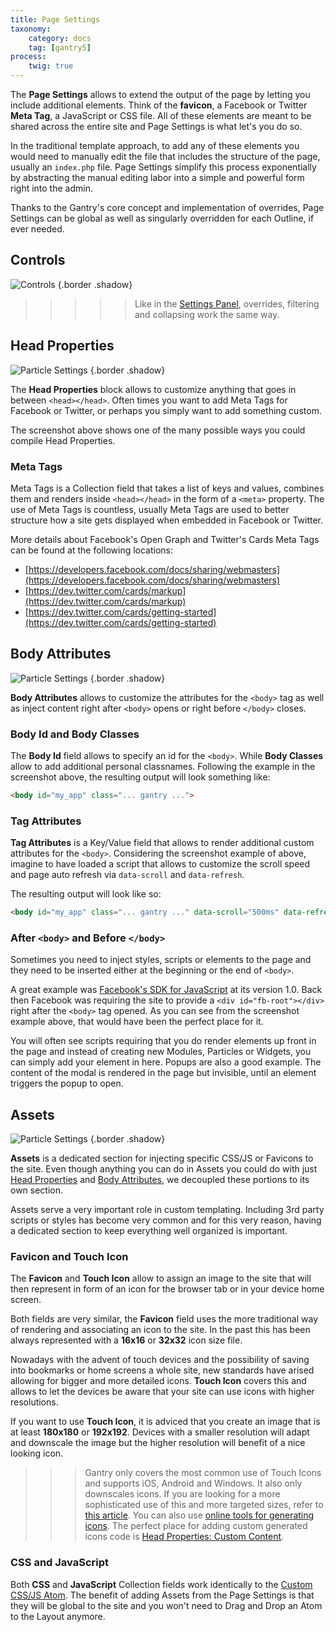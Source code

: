 ```yaml
---
title: Page Settings
taxonomy:
    category: docs
    tag: [gantry5]
process:
    twig: true
---
```


The **Page Settings** allows to extend the output of the page by letting you include additional elements. Think of the **favicon**, a Facebook or Twitter **Meta Tag**, a JavaScript or CSS file. All of these elements are meant to be shared across the entire site and Page Settings is what let's you do so.

In the traditional template approach, to add any of these elements you would need to manually edit the file that includes the structure of the page, usually an `index.php` file. Page Settings simplify this process exponentially by abstracting the manual editing labor into a simple and powerful form right into the admin.

Thanks to the Gantry's core concept and implementation of overrides, Page Settings can be global as well as singularly overridden for each Outline, if ever needed.
 

Controls
-----

![Controls](controls.png) {.border .shadow}

>>>>> Like in the [Settings Panel](../settings#controls), overrides, filtering and collapsing work the same way.

Head Properties
-----

![Particle Settings](head_properties.jpg) {.border .shadow}

The **Head Properties** block allows to customize anything that goes in between `<head></head>`. Often times you want to add Meta Tags for Facebook or Twitter, or perhaps you simply want to add something custom. 

The screenshot above shows one of the many possible ways you could compile Head Properties.
 
### Meta Tags

Meta Tags is a Collection field that takes a list of keys and values, combines them and renders inside `<head></head>` in the form of a `<meta>` property.
The use of Meta Tags is countless, usually Meta Tags are used to better structure how a site gets displayed when embedded in Facebook or Twitter.

More details about Facebook's Open Graph and Twitter's Cards Meta Tags can be found at the following locations:

- [https://developers.facebook.com/docs/sharing/webmasters](https://developers.facebook.com/docs/sharing/webmasters)
- [https://dev.twitter.com/cards/markup](https://dev.twitter.com/cards/markup)
- [https://dev.twitter.com/cards/getting-started](https://dev.twitter.com/cards/getting-started)


Body Attributes
-----

![Particle Settings](body_attributes.jpg) {.border .shadow}

**Body Attributes** allows to customize the attributes for the `<body>` tag as well as inject content right after `<body>` opens or right before `</body>` closes.

### Body Id and Body Classes

The **Body Id** field allows to specify an id for the `<body>`. While **Body Classes** allow to add additional personal classnames. Following the example in the screenshot above, the resulting output will look something like:

```html
<body id="my_app" class="... gantry ...">
```

### Tag Attributes

**Tag Attributes** is a Key/Value field that allows to render additional custom attributes for the `<body>`. Considering the screenshot example of above, imagine to have loaded a script that allows to customize the scroll speed and page auto refresh via `data-scroll` and `data-refresh`.
 
 The resulting output will look like so:
 
 
```html
<body id="my_app" class="... gantry ..." data-scroll="500ms" data-refresh="3mins">
```

### After `<body>` and Before `</body>`

Sometimes you need to inject styles, scripts or elements to the page and they need to be inserted either at the beginning or the end of `<body>`.

A great example was [Facebook's SDK for JavaScript](https://developers.facebook.com/docs/javascript/quickstart/v1.0) at its version 1.0. Back then Facebook was requiring the site to provide a `<div id="fb-root"></div>` right after the `<body>` tag opened. As you can see from the screenshot example above, that would have been the perfect place for it.

You will often see scripts requiring that you do render elements up front in the page and instead of creating new Modules, Particles or Widgets, you can simply add your element in here. Popups are also a good example. The content of the modal is rendered in the page but invisible, until an element triggers the popup to open.
 

Assets
-----

![Particle Settings](assets.jpg) {.border .shadow}

**Assets** is a dedicated section for injecting specific CSS/JS or Favicons to the site. Even though anything you can do in Assets you could do with just [Head Properties](#head-properties) and [Body Attributes](#body-attributes), we decoupled these portions to its own section.

Assets serve a very important role in custom templating. Including 3rd party scripts or styles has become very common and for this very reason, having a dedicated section to keep everything well organized is important.
 
### Favicon and Touch Icon

The **Favicon** and **Touch Icon** allow to assign an image to the site that will then represent in form of an icon for the browser tab or in your device home screen.

Both fields are very similar, the **Favicon** field uses the more traditional way of rendering and associating an icon to the site. In the past this has been always represented with a **16x16** or **32x32** icon size file.

Nowadays with the advent of touch devices and the possibility of saving into bookmarks or home screens a whole site, new standards have arised allowing for bigger and more detailed icons. **Touch Icon** covers this and allows to let the devices be aware that your site can use icons with higher resolutions.

If you want to use **Touch Icon**, it is adviced that you create an image that is at least **180x180** or **192x192**. Devices with a smaller resolution will adapt and downscale the image but the higher resolution will benefit of a nice looking icon.

>>> Gantry only covers the most common use of Touch Icons and supports iOS, Android and Windows. It also only downscales icons. If you are looking for a more sophisticated use of this and more targeted sizes, refer to [this article](https://mathiasbynens.be/notes/touch-icons). You can also use [online tools for generating icons](http://realfavicongenerator.net/). The perfect place for adding custom generated icons code is [Head Properties: Custom Content](#head-properties).

### CSS and JavaScript

Both **CSS** and **JavaScript** Collection fields work identically to the [Custom CSS/JS Atom](../../particles/atoms#custom-css-js). The benefit of adding Assets from the Page Settings is that they will be global to the site and you won't need to Drag and Drop an Atom to the Layout anymore.


